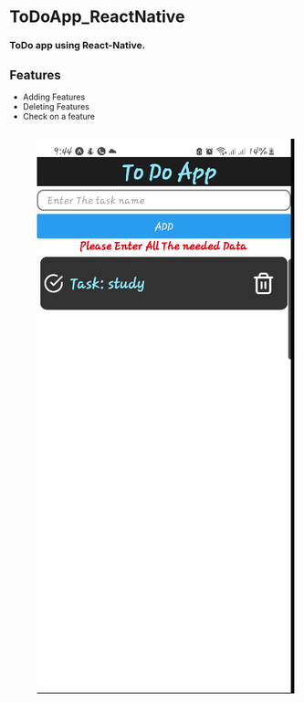 # ToDoApp_ReactNative
<h3>
ToDo app using React-Native.
</h3>
<h2>Features</h2>
<ul>
<li>Adding Features</li>
<li>Deleting Features</li>
<li>Check on a feature</li>
<ul>
<br/>
<div>
      <img src="./assets/final.png" title="todo">
</div>
